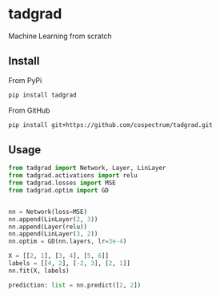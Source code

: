 # tadgrad

Machine Learning from scratch


## Install

From PyPi
```sh
pip install tadgrad
```

From GitHub
```sh
pip install git+https://github.com/cospectrum/tadgrad.git
```


## Usage

```python
from tadgrad import Network, Layer, LinLayer
from tadgrad.activations import relu
from tadgrad.losses import MSE
from tadgrad.optim import GD


nn = Network(loss=MSE)
nn.append(LinLayer(2, 3))
nn.append(Layer(relu))
nn.append(LinLayer(3, 2))
nn.optim = GD(nn.layers, lr=3e-4)

X = [[2, 1], [3, 4], [5, 6]]
labels = [[4, 2], [-2, 3], [2, 1]]
nn.fit(X, labels)

prediction: list = nn.predict([2, 2])
```

